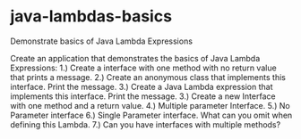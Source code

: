 # java-lambdas-basics
Demonstrate basics of Java Lambda Expressions

Create an application that demonstrates the basics of Java Lambda Expressions:
1.) Create a interface with one method with no return value that prints a message.
2.) Create an anonymous class that implements this interface. Print the message.
3.) Create a Java Lambda expression that implements this interface. Print the message.
3.) Create a new Interface with one method and a return value.
4.) Multiple parameter Interface.
5.) No Parameter interface
6.) Single Parameter interface. What can you omit when defining this Lambda.
7.) Can you have interfaces with multiple methods?

